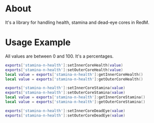 # About

It's a library for handling health, stamina and dead-eye cores in RedM.

# Usage Example

All values are between 0 and 100. It's a percentages.

```lua
exports['stamina-n-health']:setInnerCoreHealth(value)
exports['stamina-n-health']:setOuterCoreHealth(value)
local value = exports['stamina-n-health']:getInnerCoreHealth()
local value = exports['stamina-n-health']:getOuterCoreHealth()

exports['stamina-n-health']:setInnerCoreStamina(value)
exports['stamina-n-health']:setOuterCoreStamina(value)
local value = exports['stamina-n-health']:getInnerCoreStamina()
local value = exports['stamina-n-health']:getOuterCoreStamina()

exports['stamina-n-health']:setInnerCoreDeadEye(value)
exports['stamina-n-health']:setOuterCoreDeadEye(value)
```